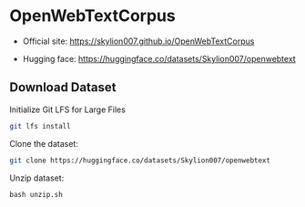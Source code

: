 # OpenWebTextCorpus

- Official site: https://skylion007.github.io/OpenWebTextCorpus

- Hugging face: https://huggingface.co/datasets/Skylion007/openwebtext

## Download Dataset

Initialize Git LFS for Large Files

```bash
git lfs install
```

Clone the dataset:

```bash
git clone https://huggingface.co/datasets/Skylion007/openwebtext
```

Unzip dataset:

```python
bash unzip.sh
```
